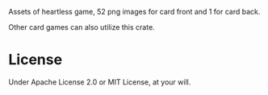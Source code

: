 Assets of heartless game, 52 png images for card front and 1 for card back.

Other card games can also utilize this crate.

# License

Under Apache License 2.0 or MIT License, at your will.
